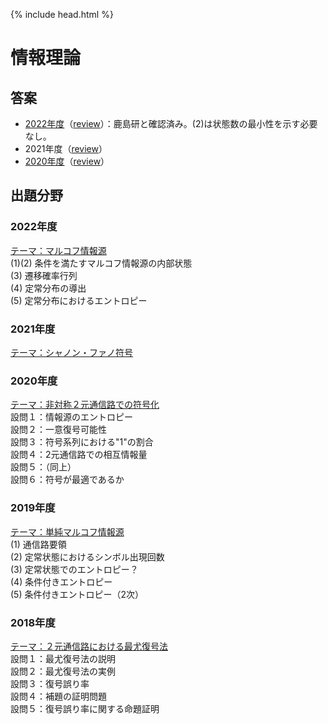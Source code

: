 {% include head.html %}

# 情報理論

## 答案
- [2022年度](https://acrobat.adobe.com/link/track?uri=urn:aaid:scds:US:13472d5b-27ff-4668-9e97-22e7dbcac6c5)（[review](review2022.md)）：鹿島研と確認済み。(2)は状態数の最小性を示す必要なし。
- 2021年度（[review](review2021.md)）
- [2020年度](https://acrobat.adobe.com/link/track?uri=urn:aaid:scds:US:4794e40e-9a40-4042-8850-c4a57ff5f549)（[review](review2020.md)）

## 出題分野
### 2022年度
<u>テーマ：マルコフ情報源</u>  
(1)(2) 条件を満たすマルコフ情報源の内部状態  
(3) 遷移確率行列  
(4) 定常分布の導出  
(5) 定常分布におけるエントロピー

### 2021年度
<u>テーマ：シャノン・ファノ符号</u>

### 2020年度
<u>テーマ：非対称２元通信路での符号化</u>  
設問１：情報源のエントロピー  
設問２：一意復号可能性  
設問３：符号系列における"1"の割合  
設問４：2元通信路での相互情報量  
設問５：（同上）  
設問６：符号が最適であるか

### 2019年度
<u>テーマ：単純マルコフ情報源</u>  
(1) 通信路要領  
(2) 定常状態におけるシンボル出現回数  
(3) 定常状態でのエントロピー？  
(4) 条件付きエントロピー  
(5) 条件付きエントロピー（2次）

### 2018年度
<u>テーマ：２元通信路における最尤復号法</u>  
設問１：最尤復号法の説明  
設問２：最尤復号法の実例  
設問３：復号誤り率  
設問４：補題の証明問題  
設問５：復号誤り率に関する命題証明